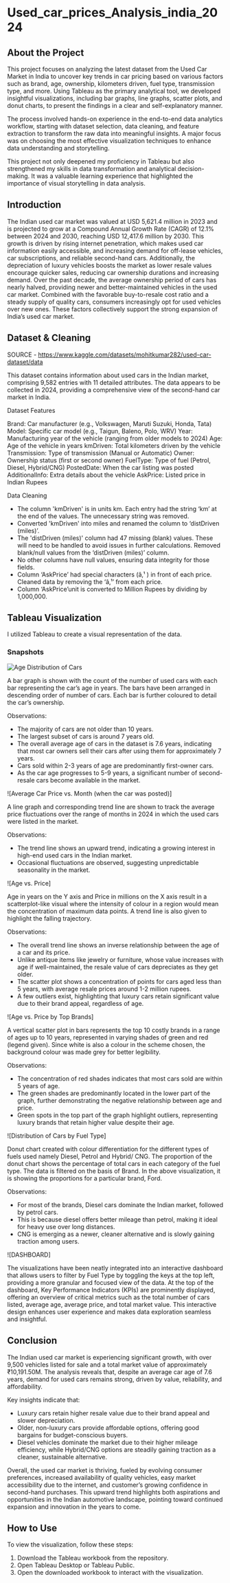 # Used_car_prices_Analysis_india_2024


## About the Project

This project focuses on analyzing the latest dataset from the Used Car Market in India to uncover key trends in car pricing based on various factors such as brand, age, ownership, kilometers
driven, fuel type, transmission type, and more. Using Tableau as the primary analytical tool, we developed insightful visualizations, including bar graphs, line graphs, scatter plots, and donut
charts, to present the findings in a clear and self-explanatory manner.

The process involved hands-on experience in the end-to-end data analytics workflow, starting with dataset selection, data cleaning, and feature extraction to transform the raw data into
meaningful insights. A major focus was on choosing the most effective visualization techniques to enhance data understanding and storytelling.

This project not only deepened my proficiency in Tableau but also strengthened my skills in data transformation and analytical decision-making. It was a valuable learning experience that
highlighted the importance of visual storytelling in data analysis.

## Introduction

The Indian used car market was valued at USD 5,621.4 million in 2023 and is projected to grow at a Compound Annual Growth Rate (CAGR) of 12.1% between 2024 and 2030, reaching USD
12,417.6 million by 2030. This growth is driven by rising internet penetration, which makes used car information easily accessible, and increasing demand for off-lease vehicles, car subscriptions,
and reliable second-hand cars. Additionally, the depreciation of luxury vehicles boosts the market as lower resale values encourage quicker sales, reducing car ownership durations and
increasing demand. Over the past decade, the average ownership period of cars has nearly halved, providing newer and better-maintained vehicles in the used car market. Combined with
the favorable buy-to-resale cost ratio and a steady supply of quality cars, consumers increasingly opt for used vehicles over new ones. These factors collectively support the strong expansion of
India’s used car market.

## Dataset & Cleaning

SOURCE - https://www.kaggle.com/datasets/mohitkumar282/used-car-dataset/data

This dataset contains information about used cars in the Indian market, comprising 9,582 entries with 11 detailed attributes. The data appears to be collected in 2024, providing a comprehensive
view of the second-hand car market in India.

Dataset Features

Brand: Car manufacturer (e.g., Volkswagen, Maruti Suzuki, Honda, Tata)
Model: Specific car model (e.g., Taigun, Baleno, Polo, WRV)
Year: Manufacturing year of the vehicle (ranging from older models to 2024)
Age: Age of the vehicle in years
kmDriven: Total kilometers driven by the vehicle
Transmission: Type of transmission (Manual or Automatic)
Owner: Ownership status (first or second owner)
FuelType: Type of fuel (Petrol, Diesel, Hybrid/CNG)
PostedDate: When the car listing was posted
AdditionalInfo: Extra details about the vehicle
AskPrice: Listed price in Indian Rupees

Data Cleaning

* The column 'kmDriven' is in units km. Each entry had the string ‘km’ at the end of the
values. The unnecessary string was removed.
* Converted 'kmDriven' into miles and renamed the column to ‘distDriven (miles)’.
* The 'distDriven (miles)' column had 47 missing (blank) values. These will need to be
handled to avoid issues in further calculations. Removed blank/null values from the
‘distDriven (miles)’ column.
* No other columns have null values, ensuring data integrity for those fields.
* Column ‘AskPrice’ had special characters (â‚¹ ) in front of each price. Cleaned data by
removing the ‘â‚¹’ from each price.
* Column ‘AskPrice’unit is converted to Million Rupees by dividing by 1,000,000.

## Tableau Visualization

I utilized Tableau to create a visual representation of the data. 

### Snapshots

![Age Distribution of Cars](picture1.png)


A bar graph is shown with the count of the number of used cars with each bar representing the car’s age in years. The bars have been arranged in descending order of
number of cars. Each bar is further coloured to detail the car’s ownership.

Observations:
* The majority of cars are not older than 10 years.
* The largest subset of cars is around 7 years old.
* The overall average age of cars in the dataset is 7.6 years, indicating that most car owners sell their cars after using them for approximately 7 years.
* Cars sold within 2-3 years of age are predominantly first-owner cars.
* As the car age progresses to 5-9 years, a significant number of second-resale cars become available in the market.

![Average Car Price vs. Month (when the car was posted)]

A line graph and corresponding trend line are shown to track the average price fluctuations over the range of months in 2024 in which the used cars were listed in the market.

Observations:
* The trend line shows an upward trend, indicating a growing interest in high-end used cars in the Indian market.
* Occasional fluctuations are observed, suggesting unpredictable seasonality in the market.

![Age vs. Price]

Age in years on the Y axis and Price in millions on the X axis result in a scatterplot-like visual where the intensity of colour in a region would mean the concentration of
maximum data points. A trend line is also given to highlight the falling trajectory.

Observations:
* The overall trend line shows an inverse relationship between the age of a car and its price.
* Unlike antique items like jewelry or furniture, whose value increases with age if well-maintained, the resale value of cars depreciates as they get older.
* The scatter plot shows a concentration of points for cars aged less than 5 years, with average resale prices around 1-2 million rupees.
* A few outliers exist, highlighting that luxury cars retain significant value due to their brand appeal, regardless of age.

![Age vs. Price by Top Brands]

A vertical scatter plot in bars represents the top 10 costly brands in a range of ages up to 10 years, represented in varying shades of green and red (legend given). Since white is
also a colour in the scheme chosen, the background colour was made grey for better legibility.

Observations:
* The concentration of red shades indicates that most cars sold are within 5 years of age.
* The green shades are predominantly located in the lower part of the graph, further demonstrating the negative relationship between age and price.
* Green spots in the top part of the graph highlight outliers, representing luxury brands that retain higher value despite their age.

![Distribution of Cars by Fuel Type]

Donut chart created with colour differentiation for the different types of fuels used namely Diesel, Petrol and Hybrid/ CNG. The proportion of the donut chart shows the percentage 
of total cars in each category of the fuel type. The data is filtered on the basis of Brand. In the above visualization, it is showing the proportions for a particular brand, Ford.

Observations:
* For most of the brands, Diesel cars dominate the Indian market, followed by petrol cars.
* This is because diesel offers better mileage than petrol, making it ideal for heavy use over long distances.
* CNG is emerging as a newer, cleaner alternative and is slowly gaining traction among users.

![DASHBOARD]

The visualizations have been neatly integrated into an interactive dashboard that allows users to filter by Fuel Type by toggling the keys at the top left, providing a more granular
and focused view of the data. At the top of the dashboard, Key Performance Indicators (KPIs) are prominently displayed, offering an overview of critical metrics such as the
total number of cars listed, average age, average price, and total market value. This interactive design enhances user experience and makes data exploration seamless and insightful.

## Conclusion

The Indian used car market is experiencing significant growth, with over 9,500 vehicles listed for sale and a total market value of approximately ₹10,191.50M. The analysis reveals that, despite
an average car age of 7.6 years, demand for used cars remains strong, driven by value, reliability, and affordability.

Key insights indicate that:
* Luxury cars retain higher resale value due to their brand appeal and slower depreciation.
* Older, non-luxury cars provide affordable options, offering good bargains for budget-conscious buyers.
* Diesel vehicles dominate the market due to their higher mileage efficiency, while Hybrid/CNG options are steadily gaining traction as a cleaner, sustainable alternative.

Overall, the used car market is thriving, fueled by evolving consumer preferences, increased availability of quality vehicles, easy market accessibility due to the internet, and customer’s
growing confidence in second-hand purchases. This upward trend highlights both aspirations and opportunities in the Indian automotive landscape, pointing toward continued expansion and
innovation in the years to come.

## How to Use

To view the visualization, follow these steps:
1. Download the Tableau workbook from the repository.
2. Open Tableau Desktop or Tableau Public.
3. Open the downloaded workbook to interact with the visualization.
